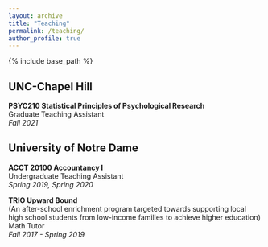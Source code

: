 ```yaml
---
layout: archive
title: "Teaching"
permalink: /teaching/
author_profile: true
---
```


{% include base_path %}


UNC-Chapel Hill
-----
**PSYC210 Statistical Principles of Psychological Research**  
Graduate Teaching Assistant  
*Fall 2021*

University of Notre Dame
-----
**ACCT 20100 Accountancy I**  
Undergraduate Teaching Assistant  
*Spring 2019, Spring 2020*  

**TRIO Upward Bound**  
(An after-school enrichment program targeted towards supporting local high school students from low-income families to achieve higher education)  
Math Tutor  
*Fall 2017 - Spring 2019*
